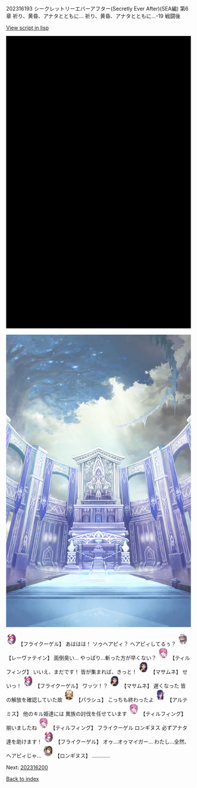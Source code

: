 202316193 シークレットリーエバーアフター(Secretly Ever After)(SEA編) 第6章 祈り、黄昏、アナタとともに…  祈り、黄昏、アナタとともに…-19 戦闘後

[View script in lisp](../scripts/202316193.txt)

![bg_black.png](../images/backgrounds/bg_black.png)

![altar.png](../images/backgrounds/altar.png)

<img src="../images/units/3500211.png" alt="3500211.png" height="34"/>
【フライクーゲル】
あははは！
ソゥヘアピィ？
ヘアピィしてるぅ？

<img src="../images/units/100221.png" alt="100221.png" height="34"/>
【レーヴァテイン】
面倒臭い…
やっぱり…斬った方が早くない？

<img src="../images/units/6101441.png" alt="6101441.png" height="34"/>
【ティルフィング】
いいえ、まだです！
皆が集まれば、きっと！

<img src="../images/units/100111.png" alt="100111.png" height="34"/>
【マサムネ】
せいっ！

<img src="../images/units/3500211.png" alt="3500211.png" height="34"/>
【フライクーゲル】
ワッツ！？

<img src="../images/units/100111.png" alt="100111.png" height="34"/>
【マサムネ】
遅くなった
皆の解放を確認していた故

<img src="../images/units/200411.png" alt="200411.png" height="34"/>
【パラシュ】
こっちも終わったよ

<img src="../images/units/400131.png" alt="400131.png" height="34"/>
【アルテミス】
他のキル姫達には
異族の討伐を任せています

<img src="../images/units/6101441.png" alt="6101441.png" height="34"/>
【ティルフィング】
揃いましたね

<img src="../images/units/6101441.png" alt="6101441.png" height="34"/>
【ティルフィング】
フライクーゲル
ロンギヌス
必ずアナタ達を助けます！

<img src="../images/units/3500211.png" alt="3500211.png" height="34"/>
【フライクーゲル】
オゥ…オゥマイガー…
わたし…全然、ヘアピィじゃ…

<img src="../images/units/3300111.png" alt="3300111.png" height="34"/>
【ロンギヌス】
…………


Next: [202316200](202316200.md)

[Back to index](index.md)
